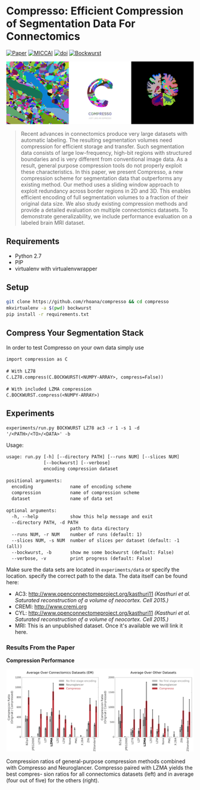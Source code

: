 # Compresso: Efficient Compression of Segmentation Data For Connectomics

[![Paper](https://img.shields.io/badge/paper-accepted-red.svg?colorB=f52ef0)](https://vcg.seas.harvard.edu/publications/compresso-efficient-compression-of-segmentation-data-for-connectomics)
[![MICCAI](https://img.shields.io/badge/presentation-MICCAI%202017-red.svg?colorB=135f89)](http://www.miccai2017.org/schedule)
[![doi](https://img.shields.io/badge/used%20by-rhoana-red.svg?colorB=2bf55b)](http://www.rhoana.org)
[![Bockwurst](https://img.shields.io/badge/bockwurst-tasty-red.svg?colorB=ff9f3a)](#compress-your-segmentation-stack)

![Segmentations](/banner.png?raw=true)

> Recent advances in connectomics produce very large datasets with automatic labeling. The resulting segmentation volumes need compression for efficient storage and transfer. Such segmentation data consists of large low-frequency, high-bit regions with structured boundaries and is very different from conventional image data. As a result, general purpose compression tools do not properly exploit these characteristics. In this paper, we present Compresso, a new compression scheme for segmentation data that outperforms any existing method. Our method uses a sliding window approach to exploit redundancy across border regions in 2D and 3D. This enables efficient encoding of full segmentation volumes to a fraction of their original data size. We also study existing compression methods and provide a detailed evaluation on multiple connectomics datasets. To demonstrate generalizability, we include performance evaluation on a labeled brain MRI dataset.

## Requirements

- Python 2.7
- PIP
- virtualenv with virtualenvwrapper

## Setup

```bash
git clone https://github.com/rhoana/compresso && cd compresso
mkvirtualenv -a $(pwd) bockwurst
pip install -r requirements.txt
```

## Compress Your Segmentation Stack

In order to test Compresso on your own data simply use

```
import compression as C

# With LZ78
C.LZ78.compress(C.BOCKWURST(<NUMPY-ARRAY>, compress=False))

# With included LZMA compression
C.BOCKWURST.compress(<NUMPY-ARRAY>)
```

## Experiments

```
experiments/run.py BOCKWURST LZ78 ac3 -r 1 -s 1 -d '/<PATH>/<TO>/<DATA>' -b 
```

Usage:

```
usage: run.py [-h] [--directory PATH] [--runs NUM] [--slices NUM]
              [--bockwurst] [--verbose]
              encoding compression dataset

positional arguments:
  encoding              name of encoding scheme
  compression           name of compression scheme
  dataset               name of data set

optional arguments:
  -h, --help            show this help message and exit
  --directory PATH, -d PATH
                        path to data directory
  --runs NUM, -r NUM    number of runs (default: 1)
  --slices NUM, -s NUM  number of slices per dataset (default: -1 (all))
  --bockwurst, -b       show me some bockwurst (default: False)
  --verbose, -v         print progress (default: False) 
```


Make sure the data sets are located in `experiments/data` or specify the location. specify the correct path to the data. The data itself can be found here:

- AC3: <http://www.openconnectomeproject.org/kasthuri11> _(Kasthuri et al. Saturated reconstruction of a volume of neocortex. Cell 2015.)_
- CREMI: <http://www.cremi.org>
- CYL: <http://www.openconnectomeproject.org/kasthuri11> _(Kasthuri et al. Saturated reconstruction of a volume of neocortex. Cell 2015.)_
- MRI: This is an unpublished dataset. Once it's available we will link it here.

### Results From the Paper

**Compression Performance**

![Compression Performance of Connectomics Datasets](/experiments/figures/compression-performance.png?raw=true)

Compression ratios of general-purpose compression methods combined with Compresso and Neuroglancer. Compresso paired with LZMA yields the best compres- sion ratios for all connectomics datasets (left) and in average (four out of five) for the others (right).
